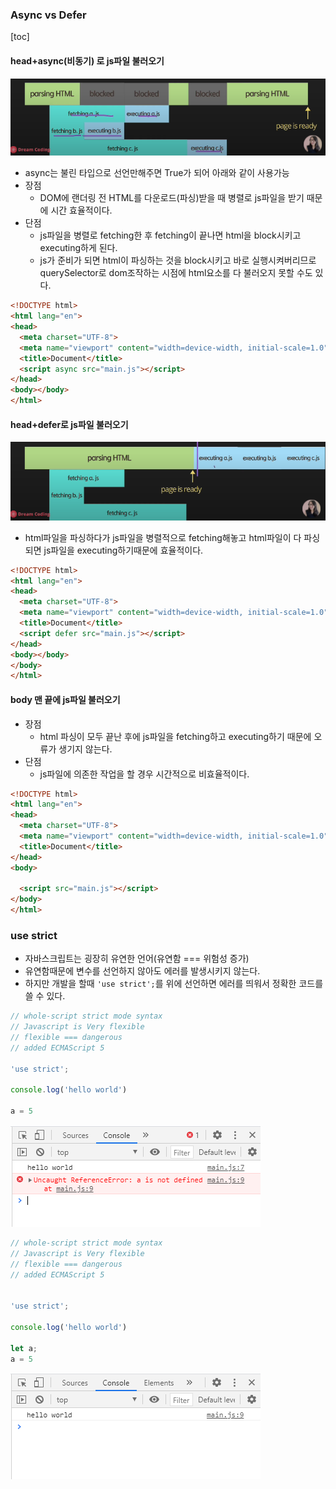 ### Async vs Defer

[toc]

#### head+async(비동기) 로 js파일 불러오기

![image-20201201012826774](aysnc_defer_usestrict.assets/image-20201201012826774.png)

- async는 불린 타입으로 선언만해주면 True가 되어 아래와 같이 사용가능
- 장점
  - DOM에 랜더링 전 HTML를 다운로드(파싱)받을 때 병렬로 js파일을 받기 때문에 시간 효율적이다.
- 단점
  - js파일을 병렬로 fetching한 후 fetching이 끝나면 html을 block시키고 executing하게 된다.
  - js가 준비가 되면 html이 파싱하는 것을 block시키고 바로 실행시켜버리므로 querySelector로 dom조작하는 시점에 html요소를 다 불러오지 못할 수도 있다.

```html
<!DOCTYPE html>
<html lang="en">
<head>
  <meta charset="UTF-8">
  <meta name="viewport" content="width=device-width, initial-scale=1.0">
  <title>Document</title>
  <script async src="main.js"></script>
</head>
<body></body>
</html>
```

#### head+defer로 js파일 불러오기

![image-20201201012809342](aysnc_defer_usestrict.assets/image-20201201012809342.png)

- html파일을 파싱하다가 js파일을 병렬적으로 fetching해놓고 html파일이 다 파싱되면 js파일을 executing하기때문에 효율적이다.

```html
<!DOCTYPE html>
<html lang="en">
<head>
  <meta charset="UTF-8">
  <meta name="viewport" content="width=device-width, initial-scale=1.0">
  <title>Document</title>
  <script defer src="main.js"></script>
</head>
<body></body>
</body>
</html>
```

#### body 맨 끝에 js파일 불러오기

- 장점
  - html 파싱이 모두 끝난 후에 js파일을 fetching하고 executing하기 때문에 오류가 생기지 않는다.
- 단점
  - js파일에 의존한 작업을 할 경우 시간적으로 비효율적이다.

```html
<!DOCTYPE html>
<html lang="en">
<head>
  <meta charset="UTF-8">
  <meta name="viewport" content="width=device-width, initial-scale=1.0">
  <title>Document</title>
</head>
<body>
  
  <script src="main.js"></script>
</body>
</html>
```

### use strict

- 자바스크립트는 굉장히 유연한 언어(유연함 === 위험성 증가)
- 유연함때문에 변수를 선언하지 않아도 에러를 발생시키지 않는다. 
- 하지만 개발을 할때  `'use strict';`를 위에 선언하면 에러를 띄워서 정확한 코드를 쓸 수 있다.

```javascript
// whole-script strict mode syntax
// Javascript is Very flexible
// flexible === dangerous
// added ECMAScript 5

'use strict';

console.log('hello world')

a = 5
```

![image-20201201011411802](aysnc_defer_usestrict.assets/image-20201201011411802.png)

```javascript
// whole-script strict mode syntax
// Javascript is Very flexible
// flexible === dangerous
// added ECMAScript 5


'use strict';

console.log('hello world')

let a;
a = 5
```

![image-20201201011833355](aysnc_defer_usestrict.assets/image-20201201011833355.png)